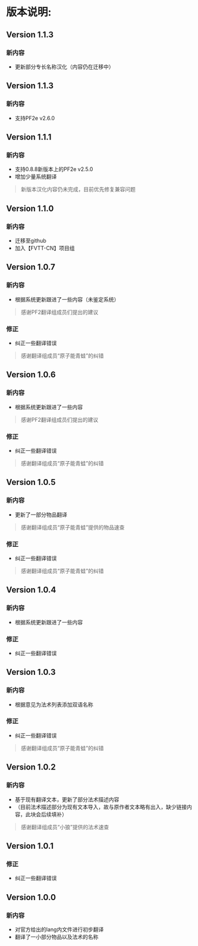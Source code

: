 # 版本说明:

## Version 1.1.3
### 新内容
* 更新部分专长名称汉化（内容仍在迁移中）

## Version 1.1.3
### 新内容
* 支持PF2e v2.6.0

## Version 1.1.1
### 新内容
* 支持0.8.8新版本上的PF2e v2.5.0
* 增加少量系统翻译
> 新版本汉化内容仍未完成，目前优先修复兼容问题

## Version 1.1.0
### 新内容
* 迁移至github
* 加入【FVTT-CN】项目组

## Version 1.0.7
### 新内容
* 根据系统更新跟进了一些内容（未鉴定系统）
> 感谢PF2翻译组成员们提出的建议
### 修正
* 纠正一些翻译错误
> 感谢翻译组成员“原子能青蛙”的纠错

## Version 1.0.6
### 新内容
* 根据系统更新跟进了一些内容
> 感谢PF2翻译组成员们提出的建议
### 修正
* 纠正一些翻译错误
> 感谢翻译组成员“原子能青蛙”的纠错


## Version 1.0.5
### 新内容
* 更新了一部分物品翻译
> 感谢翻译组成员“原子能青蛙”提供的物品速查
### 修正
* 纠正一些翻译错误
> 感谢翻译组成员“原子能青蛙”的纠错


## Version 1.0.4
### 新内容
* 根据系统更新跟进了一些内容
### 修正
* 纠正一些翻译错误


## Version 1.0.3
### 新内容
* 根据意见为法术列表添加双语名称
### 修正
* 纠正一些翻译错误
> 感谢翻译组成员“原子能青蛙”的纠错


## Version 1.0.2
### 新内容
* 基于现有翻译文本，更新了部分法术描述内容
* （目前法术描述部分为现有文本导入，故与原作者文本略有出入，缺少链接内容，此块会后续填补）
> 感谢翻译组成员“小狼”提供的法术速查


## Version 1.0.1
### 修正
* 纠正一些翻译错误


## Version 1.0.0
### 新内容
* 对官方给出的lang内文件进行初步翻译
* 翻译了一小部分物品以及法术的名称
